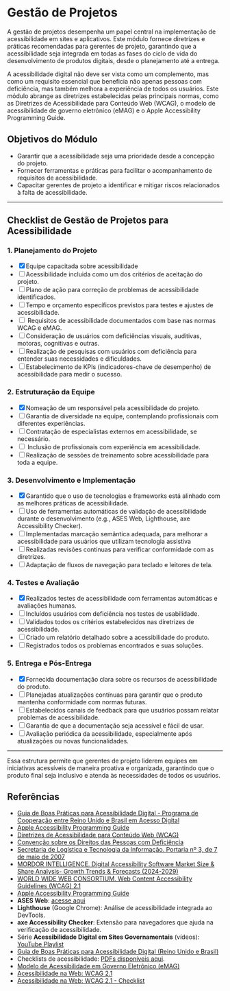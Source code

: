 # **Gestão de Projetos**

A gestão de projetos desempenha um papel central na implementação de acessibilidade em sites e aplicativos. Este módulo fornece diretrizes e práticas recomendadas para gerentes de projeto, garantindo que a acessibilidade seja integrada em todas as fases do ciclo de vida do desenvolvimento de produtos digitais, desde o planejamento até a entrega.

A acessibilidade digital não deve ser vista como um complemento, mas como um requisito essencial que beneficia não apenas pessoas com deficiência, mas também melhora a experiência de todos os usuários. Este módulo abrange as diretrizes estabelecidas pelas principais normas, como as Diretrizes de Acessibilidade para Conteúdo Web (WCAG), o modelo de acessibilidade de governo eletrônico (eMAG) e o Apple Accessibility Programming Guide.

## **Objetivos do Módulo**
- Garantir que a acessibilidade seja uma prioridade desde a concepção do projeto.
- Fornecer ferramentas e práticas para facilitar o acompanhamento de requisitos de acessibilidade.
- Capacitar gerentes de projeto a identificar e mitigar riscos relacionados à falta de acessibilidade.

---

## **Checklist de Gestão de Projetos para Acessibilidade**

### **1. Planejamento do Projeto**

<ul class="checklist">
    <li><input type="checkbox" id="task2" checked><label for="task2">Equipe capacitada sobre acessibilidade </label></li>
    <li><input type="checkbox" id="task3"><label for="task3">Acessibilidade incluida como um dos critérios de aceitação do projeto.</label></li>
    <li><input type="checkbox" id="task5"><label for="task5">Plano de ação para correção de problemas de acessibilidade identificados.</label></li>
    <li><input type="checkbox" id="task4"><label for="task4">Tempo e orçamento específicos previstos para testes e ajustes de acessibilidade.</label></li>
    <li><input type="checkbox" id="task1"><label for="task1"> Requisitos de acessibilidade documentados com base nas normas WCAG e eMAG.</label></li>
    <li><input type="checkbox" id="task1"><label for="task1">Consideração de usuários com deficiências visuais, auditivas, motoras, cognitivas e outras.</label></li>
    <li><input type="checkbox" id="task1"><label for="task1">Realização de pesquisas com usuários com deficiência para entender suas necessidades e dificuldades.</label></li>
    <li><input type="checkbox" id="task1"><label for="task1">Estabelecimento de KPIs (indicadores-chave de desempenho) de acessibilidade para medir o sucesso.</label></li>
</ul>

### **2. Estruturação da Equipe**
<ul class="checklist">
    <li><input type="checkbox" id="task2" checked><label for="task2">Nomeação de um responsável pela acessibilidade do projeto. </label></li>
    <li><input type="checkbox" id="task3"><label for="task3">Garantia de diversidade na equipe, contemplando profissionais com diferentes experiências.</label></li>
    <li><input type="checkbox" id="task4"><label for="task4">Contratação de especialistas externos em acessibilidade, se necessário.</label></li>
    <li><input type="checkbox" id="task1"><label for="task1"> Inclusão de profissionais com experiência em acessibilidade.</label></li>
    <li><input type="checkbox" id="task5"><label for="task5">Realização de sessões de treinamento sobre acessibilidade para toda a equipe.</label></li>
</ul>

### **3. Desenvolvimento e Implementação**
<ul class="checklist">
    <li><input type="checkbox" id="task2" checked><label for="task2">Garantido que o uso de tecnologias e frameworks está alinhado com as melhores práticas de acessibilidade.</label></li>
    <li><input type="checkbox" id="task3"><label for="task3">Uso de ferramentas automáticas de validação de acessibilidade durante o desenvolvimento (e.g., ASES Web, Lighthouse, axe Accessibility Checker).</label></li>
    <li><input type="checkbox" id="task3"><label for="task3">Implementadas marcação semântica adequada, para melhorar a acessibilidade para usuários que utilizam tecnologia assistiva</label></li>
    <li><input type="checkbox" id="task4"><label for="task4">Realizadas revisões contínuas para verificar conformidade com as diretrizes.</label></li>
    <li><input type="checkbox" id="task4"><label for="task4">Adaptação de fluxos de navegação para teclado e leitores de tela.</label></li>
</ul>


### **4. Testes e Avaliação**
<ul class="checklist">
    <li><input type="checkbox" id="task2" checked><label for="task2">Realizados testes de acessibilidade com ferramentas automáticas e avaliações humanas.</label></li>
    <li><input type="checkbox" id="task1"><label for="task1">Incluídos usuários com deficiência nos testes de usabilidade.</label></li>
    <li><input type="checkbox" id="task4"><label for="task4">Validados todos os critérios estabelecidos nas diretrizes de acessibilidade. </label></li>
    <li><input type="checkbox" id="task4"><label for="task4">Criado um relatório detalhado sobre a acessibilidade do produto.</label></li>
    <li><input type="checkbox" id="task4"><label for="task4">Registrados todos os problemas encontrados e suas soluções.</label></li>
</ul>

### **5. Entrega e Pós-Entrega**
<ul class="checklist">
    <li><input type="checkbox" id="task2" checked><label for="task2">Fornecida documentação clara sobre os recursos de acessibilidade do produto.</label></li>
    <li><input type="checkbox" id="task1"><label for="task1">Planejadas atualizações contínuas para garantir que o produto mantenha conformidade com normas futuras.</label></li>
    <li><input type="checkbox" id="task4"><label for="task4">Estabelecidos canais de feedback para que usuários possam relatar problemas de acessibilidade. </label></li>
    <li><input type="checkbox" id="task4"><label for="task4">Garantia de que a documentação seja acessível e fácil de usar.</label></li>
    <li><input type="checkbox" id="task4"><label for="task4">Avaliação periódica da acessibilidade, especialmente após atualizações ou novas funcionalidades.</label></li>
</ul>

---

Essa estrutura permite que gerentes de projeto liderem equipes em iniciativas acessíveis de maneira proativa e organizada, garantindo que o produto final seja inclusivo e atenda às necessidades de todos os usuários.

## **Referências**
- [Guia de Boas Práticas para Acessibilidade Digital - Programa de Cooperação entre Reino Unido e Brasil em Acesso Digital](https://www.gov.br/governodigital/pt-br/acessibilidade-e-usuario/acessibilidade-digital)
- [Apple Accessibility Programming Guide](https://developer.apple.com/accessibility/)
- [Diretrizes de Acessibilidade para Conteúdo Web (WCAG)](https://www.w3.org/WAI/standards-guidelines/wcag/)
- [Convenção sobre os Direitos das Pessoas com Deficiência](https://www.gov.br/governodigital/pt-br/acessibilidade-e-usuario/acessibilidade-digital/convencao-direitos-pessoas-deficiencia-comentada.pdf)
- [Secretaria de Logística e Tecnologia da Informação. Portaria nº 3, de 7 de maio de 2007](https://www.gov.br/governodigital/pt-br/acessibilidade-e-usuario/legislacao/portaria3_eMAG.pdf)
- [MORDOR INTELLIGENCE. Digital Accessibility Software Market Size & Share Analysis- Growth Trends & Forecasts (2024-2029)](https://www.mordorintelligence.com/industry-reports/digital-accessibility-software-market)
- [WORLD WIDE WEB CONSORTIUM. Web Content Accessibility Guidelines (WCAG) 2.1](https://www.w3.org/TR/WCAG21/#sotd)
- [Apple Accessibility Programming Guide](https://developer.apple.com/accessibility/)  
- **ASES Web**: [acesse aqui](http://asesweb.governoeletronico.gov.br/ases/)  
- **Lighthouse** (Google Chrome): Análise de acessibilidade integrada ao DevTools.  
- **axe Accessibility Checker**: Extensão para navegadores que ajuda na verificação de acessibilidade.  
- Série **Acessibilidade Digital em Sites Governamentais** (vídeos): [YouTube Playlist](https://youtu.be/nmWKxnwPNeM?list=PLCDO8oMmhbxsnmsd-ltmqB3GKWt6p1ZT)  
- [Guia de Boas Práticas para Acessibilidade Digital (Reino Unido e Brasil)](https://www.gov.br/governodigital/pt-br/acessibilidade-e-usuario/acessibilidade-digital)  
- Checklists de acessibilidade: [PDFs disponíveis aqui](https://www.gov.br/governodigital/pt-br/acessibilidade-e-usuario/acessibilidade-digital).  
- [Modelo de Acessibilidade em Governo Eletrônico (eMAG)](https://www.gov.br/governodigital/pt-br/acessibilidade-e-usuario/acessibilidade-digital/emag)
- [Acessibilidade na Web: WCAG 2.1](https://www.w3.org/Translations/WCAG21-pt-br/)
- [Acessibilidade na Web: WCAG 2.1 - Checklist](https://www.w3.org/WAI/WCAG21/quickref/)
